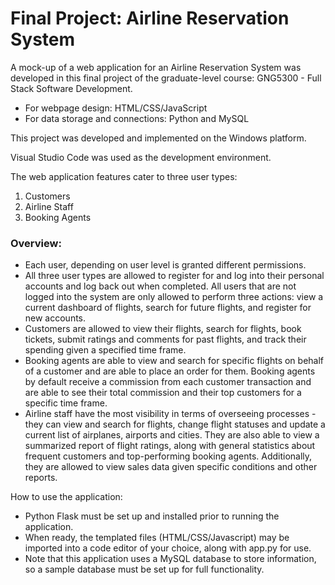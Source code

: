 # Final Project: Airline Reservation System

A mock-up of a web application for an Airline Reservation System was developed in this final project of the graduate-level course: GNG5300 - Full Stack Software Development.

* For webpage design: HTML/CSS/JavaScript  
* For data storage and connections: Python and MySQL

This project was developed and implemented on the Windows platform. 

Visual Studio Code was used as the development environment.

The web application features cater to three user types: 
  1.	Customers
  2.	Airline Staff 
  3.	Booking Agents
  
### Overview: 
*	Each user, depending on user level is granted different permissions. 
*	All three user types are allowed to register for and log into their personal accounts and log back out when completed. All users that are not logged into the system are only allowed to perform three actions: view a current dashboard of flights, search for future flights, and register for new accounts. 
*	Customers are allowed to view their flights, search for flights, book tickets, submit ratings and comments for past flights, and track their spending given a specified time frame. 
*	Booking agents are able to view and search for specific flights on behalf of a customer and are able to place an order for them. Booking agents by default receive a commission from each customer transaction and are able to see their total commission and their top customers for a specific time frame. 
*	Airline staff have the most visibility in terms of overseeing processes - they can view and search for flights, change flight statuses and update a current list of airplanes, airports and cities. They are also able to view a summarized report of flight ratings, along with general statistics about frequent customers and top-performing booking agents. Additionally, they are allowed to view sales data given specific conditions and other reports. 

How to use the application: 
*	Python Flask must be set up and installed prior to running the application. 
*	When ready, the templated files (HTML/CSS/Javascript) may be imported into a code editor of your choice, along with app.py for use. 
*	Note that this application uses a MySQL database to store information, so a sample database must be set up for full functionality.

 
